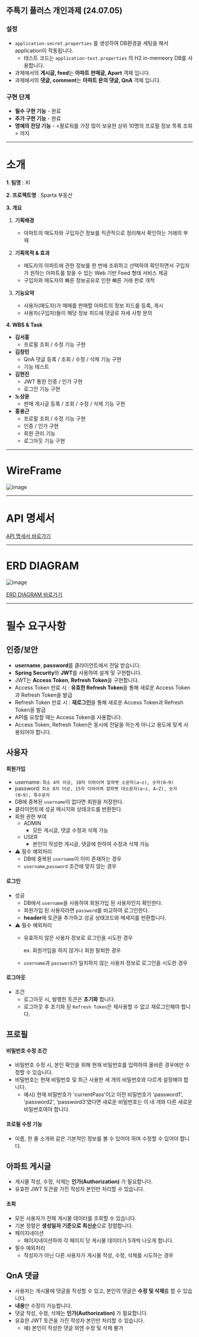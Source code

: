 ## 주특기 플러스 개인과제 (24.07.05)

### 설정
- ```application-secret.properties``` 를 생성하여 DB환경을 세팅을 해서 application이 작동됩니다.
    - 테스트 코드는 ```application-test.properties``` 의 H2 in-memeory DB를 사용합니다.
- 과제에서의 **게시글, feed**는 **아파트 판매글, Apart** 객체 입니다.
- 과제에서의 **댓글, comment**는 **아파트 문의 댓글, QnA** 객체 입니다.
### 구현 단계
- **필수 구현 기능** - 완료
- **추가 구현 기능** - 완료
- **명예의 전당 기능** - <팔로워를 가장 많이 보유한 상위 10명의 프로필 정보 목록 조회> 까지

* * *
# 소개
**1. 팀명** : XI
   
**2. 프로젝트명** : Sparta 부동산

**3. 개요**
   1) **기획배경**
      - 아파트의 매도자와 구입자간 정보를 직관적으로 정리해서 확인하는 거래의 부재
        
   2) **기획목적 & 효과**
      - 매도자의 아파트에 관한 정보를 한 번에 조회하고 선택하여 확인하면서 구입자가 원하는 아파트를 찾을 수 있는 Web 기반 Feed 형태 서비스 제공
      - 구입자와 매도자의 빠른 정보공유로 인한 빠른 거래 판로 개척
        
   3) **기능요약**
      - 사용자(매도자)가 매매를 판매할 아파트의 정보 피드를 등록, 게시
      - 사용자(구입자)들이 해당 정보 피드에 댓글로 자세 사항 문의
     
**4. WBS & Task**
   * **김서홍**
     - 프로필 조회 / 수정 기능 구현
   * **김창민**
     - QnA 댓글 등록 / 조회 / 수정 / 삭제 기능 구현
     - 기능 테스트
   * **김현진**
     - JWT 통한 인증 / 인가 구현
     - 로그인 기능 구현
   * **노상윤**
     - 판매 게시글 등록 / 조회 / 수정 / 삭제 기능 구현
   * **홍용근**
     - 프로필 조회 / 수정 기능 구현
     - 인증 / 인가 구현
     - 회원 관리 기능
     - 로그아웃 기능 구현

* * *
# WireFrame

![image](https://github.com/andrew75313/Real-Estate-Outsourcing-Services-Team-Project/assets/144455746/4022fb0f-1642-44a7-8304-e29160303ab3)

* * *
# API 명세서

[API 명세서 바로가기](https://teamsparta.notion.site/180514f1e7694531b01f55db93c52e4c?v=e1eb0263b5914977af8c4902cac8f748)

* * *
# ERD DIAGRAM

![image](https://github.com/andrew75313/Real-Estate-Outsourcing-Services-Team-Project/assets/144455746/04452778-4fd4-4d88-85d9-23ab15c9b17f)

[ERD DIAGRAM 바로가기](https://www.erdcloud.com/d/vZwsQD8rzsWANXb22)


* * *
# 필수 요구사항

## 인증/보안

- **username**, **password**를 클라이언트에서 전달 받습니다.
- **Spring Security**와 **JWT**를 사용하여 설계 및 구현합니다.
- JWT는 **Access Token**, **Refresh Token**을 구현합니다.
- Access Token 만료 시 : **유효한 Refresh Token**을 통해 새로운 Access Token과 Refresh Token을 발급
- Refresh Token 만료 시 : **재로그인**을 통해 새로운 Access Token과 Refresh Token을 발급
- API를 요청할 때는 Access Token을 사용합니다.
- Access Token, Refresh Token은 동시에 전달을 하는게 아니고 용도에 맞게 사용되어야 합니다.

## 사용자

#### 회원가입

- username: `최소 4자 이상, 10자 이하이며 알파벳 소문자(a~z), 숫자(0~9)`
- password: `최소 8자 이상, 15자 이하이며 알파벳 대소문자(a~z, A~Z), 숫자(0~9), 특수문자`
- DB에 중복된 `username`이 없다면 회원을 저장한다.
- 클라이언트에 성공 메시지와 상태코드를 반환한다.
- 회원 권한 부여
  - ADMIN
    - 모든 게시글, 댓글 수정과 삭제 가능
  - USER
    - 본인이 작성한 게시글, 댓글에 한하여 수정과 삭제 가능
- ⚠️ 필수 예외처리
  - DB에 중복된 `username`이 이미 존재하는 경우
  - `username`,`password` 조건에 맞지 않는 경우

#### 로그인

- 성공
  - DB에서 `username`을 사용하여 회원가입 된 사용자인지 확인한다.
  - 회원가입 된 사용자라면 `password`를 비교하여 로그인한다.
  - **header**에 토큰을 추가하고 성공 상태코드와 메세지를 반환합니다.
- ⚠️ 필수 예외처리
  - 유효하지 않은 사용자 정보로 로그인을 시도한 경우
    
    ex. 회원가입을 하지 않거나 회원 탈퇴한 경우
    
  - `username`과 `password`가 일치하지 않는 사용자 정보로 로그인을 시도한 경우

#### 로그아웃

- 조건
  - 로그아웃 시, 발행한 토큰은 **초기화** 합니다.
  - 로그아웃 후 초기화 된 `Refresh Token`은 재사용할 수 없고 재로그인해야 합니다.

## 프로필

#### 비밀번호 수정 조건

- 비밀번호 수정 시, 본인 확인을 위해 현재 비밀번호를 입력하여 올바른 경우에만 수정할 수 있습니다.
- 비밀번호는 현재 비밀번호 및 최근 사용한 세 개의 비밀번호와 다르게 설정해야 합니다.
  - 예시) 현재 비밀번호가 'currentPass'이고 이전 비밀번호가 'password1', 'password2', 'password3'였다면 새로운 비밀번호는 이 네 개와 다른 새로운 비밀번호여야 합니다.

#### 프로필 수정 기능

- 이름, 한 줄 소개와 같은 기본적인 정보를 볼 수 있어야 하며 수정할 수 있어야 합니다.

## 아파트 게시글

- 게시물 작성, 수정, 삭제는 **인가(Authorization)** 가 필요합니다.
- 유효한 JWT 토큰을 가진 작성자 본인만 처리할 수 있습니다.

#### 조회

- 모든 사용자가 전체 게시물 데이터를 조회할 수 있습니다.
- 기본 정렬은 **생성일자 기준으로 최신순**으로 정렬합니다.
- 페이지네이션
  - 페이지네이션하여 각 페이지 당 게시물 데이터가 5개씩 나오게 합니다.
- 필수 예외처리
  - 작성자가 아닌 다른 사용자가 게시물 작성, 수정, 삭제를 시도하는 경우

## QnA 댓글

- 사용자는 게시물에 댓글을 작성할 수 있고, 본인의 댓글은 **수정 및 삭제**를 할 수 있습니다.
- **내용**만 수정이 가능합니다.
- 댓글 작성, 수정, 삭제는 **인가(Authorization)** 가 필요합니다.
- 유효한 JWT 토큰을 가진 작성자 본인만 처리할 수 있습니다.
  - 예) 본인이 작성한 댓글 외엔 수정 및 삭제 불가
